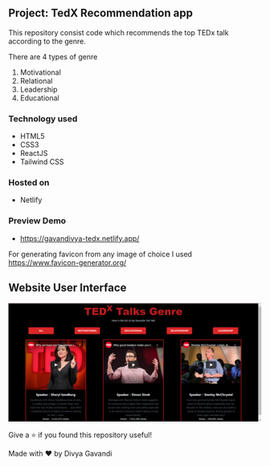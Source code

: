 ## Project: TedX Recommendation app

This repository consist code which recommends the top TEDx talk according to the genre. 

There are 4 types of genre
1) Motivational 
2) Relational 
3) Leadership
4) Educational

### Technology used

- HTML5
- CSS3
- ReactJS
- Tailwind CSS

### Hosted on 
- Netlify

### Preview Demo 
- https://gavandivya-tedx.netlify.app/

For generating favicon from any image of choice I used https://www.favicon-generator.org/

## Website User Interface

![tedx](https://github.com/gavandivya/neogCampPortfolio/raw/main/images/tedx.png)

Give a ⭐️ if you found this repository useful!

Made with ❤️ by Divya Gavandi

